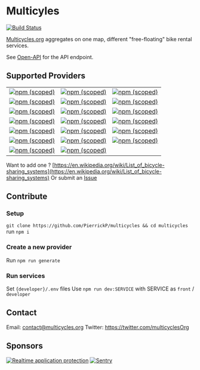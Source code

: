 # Multicyles

[![Build Status](https://travis-ci.org/PierrickP/multicycles.svg?branch=master)](https://travis-ci.org/PierrickP/multicycles)

[Multicycles.org](http://multicycles.org) aggregates on one map, different "free-floating" bike rental services.

See [Open-API](https://developer.multicycles.org/) for the API endpoint.

## Supported Providers

|                                                                                                                                                        |                                                                                                                                                        |                                                                                                                                                     |
| ------------------------------------------------------------------------------------------------------------------------------------------------------ | ------------------------------------------------------------------------------------------------------------------------------------------------------ | --------------------------------------------------------------------------------------------------------------------------------------------------- |
| [![npm (scoped)](https://img.shields.io/npm/v/@multicycles/bird.svg?label=Bird)](https://www.npmjs.com/package/@multicycles/bird)                      | [![npm (scoped)](https://img.shields.io/npm/v/@multicycles/hellobike.svg?label=Hellobike)](https://www.npmjs.com/package/@multicycles/hellobike)       | [![npm (scoped)](https://img.shields.io/npm/v/@multicycles/ofo.svg?label=Ofo)](https://www.npmjs.com/package/@multicycles/ofo)                      |
| [![npm (scoped)](https://img.shields.io/npm/v/@multicycles/byke.svg?label=Byke)](https://www.npmjs.com/package/@multicycles/byke)                      | [![npm (scoped)](https://img.shields.io/npm/v/@multicycles/indigowheel.svg?label=IndigoWheel)](https://www.npmjs.com/package/@multicycles/indigowheel) | [![npm (scoped)](https://img.shields.io/npm/v/@multicycles/pony.svg?label=Pony)](https://www.npmjs.com/package/@multicycles/pony)                   |
| [![npm (scoped)](https://img.shields.io/npm/v/@multicycles/callabike.svg?label=Call%20a%20Bike)](https://www.npmjs.com/package/@multicycles/callabike) | [![npm (scoped)](https://img.shields.io/npm/v/@multicycles/jump.svg?label=Jump)](https://www.npmjs.com/package/@multicycles/jump)                      | [![npm (scoped)](https://img.shields.io/npm/v/@multicycles/spin.svg?label=Spin)](https://www.npmjs.com/package/@multicycles/spin)                   |
| [![npm (scoped)](https://img.shields.io/npm/v/@multicycles/cityscoot.svg?label=Cityscoot)](https://www.npmjs.com/package/@multicycles/cityscoot)       | [![npm (scoped)](https://img.shields.io/npm/v/@multicycles/lime.svg?label=Lime)](https://www.npmjs.com/package/@multicycles/lime)                      | [![npm (scoped)](https://img.shields.io/npm/v/@multicycles/whitebikes.svg?label=WhiteBikes)](https://www.npmjs.com/package/@multicycles/whitebikes) |
| [![npm (scoped)](https://img.shields.io/npm/v/@multicycles/coup.svg?label=Coup)](https://www.npmjs.com/package/@multicycles/coup)                      | [![npm (scoped)](https://img.shields.io/npm/v/@multicycles/mobike.svg?label=Mobike)](https://www.npmjs.com/package/@multicycles/mobike)                | [![npm (scoped)](https://img.shields.io/npm/v/@multicycles/wind.svg?label=Wind)](https://www.npmjs.com/package/@multicycles/wind)                   |
| [![npm (scoped)](https://img.shields.io/npm/v/@multicycles/donkey.svg?label=Donkey%20Republic)](https://www.npmjs.com/package/@multicycles/donkey)     | [![npm (scoped)](https://img.shields.io/npm/v/@multicycles/nextbike.svg?label=Nextbike)](https://www.npmjs.com/package/@multicycles/nextbike)          | [![npm (scoped)](https://img.shields.io/npm/v/@multicycles/yobike.svg?label=Yobike)](https://www.npmjs.com/package/@multicycles/yobike)             |
| [![npm (scoped)](https://img.shields.io/npm/v/@multicycles/gobee.bike.svg?label=Gobee.bike)](https://www.npmjs.com/package/@multicycles/gobee.bike)    | [![npm (scoped)](https://img.shields.io/npm/v/@multicycles/obike.svg?label=Obike)](https://www.npmjs.com/package/@multicycles/obike)                   |                                                                                                                                                     |

Want to add one ? [https://en.wikipedia.org/wiki/List_of_bicycle-sharing_systems](https://en.wikipedia.org/wiki/List_of_bicycle-sharing_systems)
Or submit an [Issue](https://github.com/PierrickP/multicycles/issues/new)

## Contribute

### Setup

`git clone https://github.com/PierrickP/multicycles && cd multicycles`
run `npm i`

### Create a new provider

Run `npm run generate`

### Run services

Set `{developer}/.env` files
Use `npm run dev:SERVICE` with SERVICE as `front` / `developer`

## Contact

Email: contact@multicycles.org
Twitter: https://twitter.com/multicyclesOrg

## Sponsors

[![Realtime application protection](https://s3-eu-west-1.amazonaws.com/sqreen-assets/badges/20171107/sqreen-light-badge.svg)](https://www.sqreen.io/?utm_source=badge)
[![Sentry](https://developer.multicycles.org/sentry-logo-black.png)](https://sentry.io)
